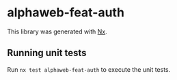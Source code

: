 # alphaweb-feat-auth

This library was generated with [Nx](https://nx.dev).

## Running unit tests

Run `nx test alphaweb-feat-auth` to execute the unit tests.

